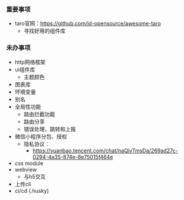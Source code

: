 ### 重要事项
* taro官网：https://github.com/jd-opensource/awesome-taro
  * 寻找好用的组件库

### 未办事项
* http网络框架
* ui组件库
  * 主题颜色
* 图表库
* 环境变量
* 别名
* 全局性功能
  * 路由拦截功能
  * 路由分享
  * 错误处理，跳转和上报
* 微信小程序分包、授权
  * 隐私协议：
    * https://yuanbao.tencent.com/chat/naQivTmsDa/269ad27c-0294-4a35-874e-8e75015f464e
* css module
* webview
  * 与h5交互
* 上传cli
* ci/cd (.husky)

